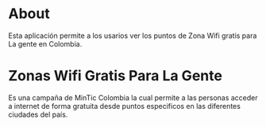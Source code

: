 # About
Esta aplicación permite a los usarios ver los puntos de Zona Wifi gratis para La gente en Colombia.

# Zonas Wifi Gratis Para La Gente
Es una campaña de MinTic Colombia la cual permite a las personas acceder a internet de forma gratuita desde puntos especificos en las diferentes
ciudades del país.


